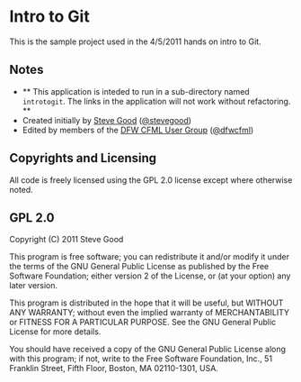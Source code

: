 # Intro to Git

This is the sample project used in the 4/5/2011 hands on intro to Git.

## Notes

- ** This application is inteded to run in a sub-directory named `introtogit`. The links in the application will not work without refactoring. **
- Created initially by [Steve Good](http://stevegood.org/) ([@stevegood](http://github.com/stevegood))
- Edited by members of the [DFW CFML User Group](http://dfwcfml.org/) ([@dfwcfml](http://github.com/dfwcfml))

## Copyrights and Licensing

All code is freely licensed using the GPL 2.0 license except where otherwise noted.

## GPL 2.0

Copyright (C) 2011 Steve Good

This program is free software; you can redistribute it and/or modify it under the terms of the GNU General Public License as published by the Free Software Foundation; either version 2 of the License, or (at your option) any later version.

This program is distributed in the hope that it will be useful, but WITHOUT ANY WARRANTY; without even the implied warranty of MERCHANTABILITY or FITNESS FOR A PARTICULAR PURPOSE. See the GNU General Public License for more details.

You should have received a copy of the GNU General Public License along with this program; if not, write to the Free Software Foundation, Inc., 51 Franklin Street, Fifth Floor, Boston, MA 02110-1301, USA.

